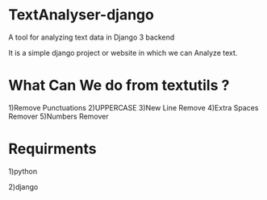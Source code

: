 # TextAnalyser-django

A tool for analyzing text data in Django 3 backend

It is a simple django project or website in which we can Analyze text.

# What Can We do from textutils ?

1)Remove Punctuations
2)UPPERCASE
3)New Line Remove
4)Extra Spaces Remover
5)Numbers Remover


# Requirments
1)python

2)django
